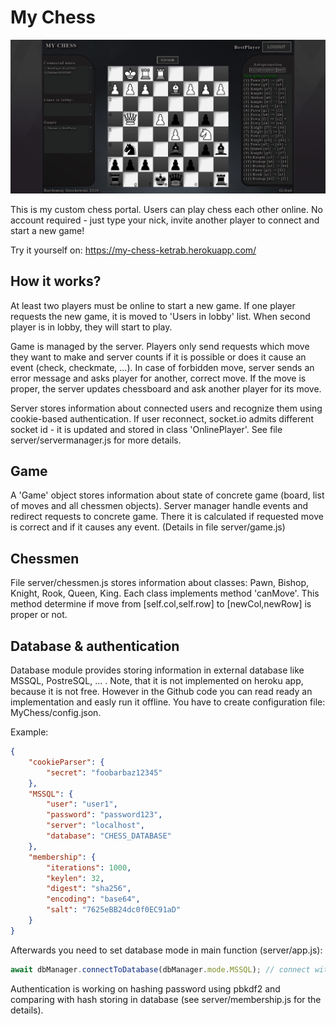 
<p align="center">
  <h1>My Chess</h1>
  <img src="./MyChessScreen.jpg" alt="" width="600"/>
</p>

This is my custom chess portal. Users can play chess each other online. No account required - just type your nick, invite another player to connect and start a new game!

Try it yourself on: https://my-chess-ketrab.herokuapp.com/

## How it works?
At least two players must be online to start a new game. If one player requests the new game, it is moved to 'Users in lobby' list. When second player is in lobby, they will start to play.

Game is managed by the server. Players only send requests which move they want to make and server counts if it is possible or does it cause an event (check, checkmate, ...). In case of forbidden move, server sends an error message and asks player for another, correct move. If the move is proper, the server updates chessboard and ask another player for its move.

Server stores information about connected users and recognize them using cookie-based authentication. If user reconnect, socket.io admits different socket id - it is updated and stored in class 'OnlinePlayer'. See file server/servermanager.js for more details.

## Game
A 'Game' object stores information about state of concrete game (board, list of moves and all chessmen objects). Server manager handle events and redirect requests to concrete game. There it is calculated if requested move is correct and if it causes any event. (Details in file server/game.js)

## Chessmen
File server/chessmen.js stores information about classes: Pawn, Bishop, Knight, Rook, Queen, King. Each class implements method 'canMove'. This method determine if move from [self.col,self.row] to [newCol,newRow] is proper or not.

## Database & authentication
Database module provides storing information in external database like MSSQL, PostreSQL, ... . Note, that it is not implemented on heroku app, because it is not free. However in the Github code you can read ready an implementation and easly run it offline. You have to create configuration file: MyChess/config.json.

Example:
```json
{
    "cookieParser": {
        "secret": "foobarbaz12345"
    },
    "MSSQL": {
        "user": "user1",
        "password": "password123",
        "server": "localhost", 
        "database": "CHESS_DATABASE"
    },
    "membership": {
        "iterations": 1000,
        "keylen": 32,
        "digest": "sha256",
        "encoding": "base64",
        "salt": "7625eBB24dc0f0EC91aD"
    }
}
```

Afterwards you need to set database mode in main function (server/app.js):
```js
await dbManager.connectToDatabase(dbManager.mode.MSSQL); // connect with MSSQL server
```

Authentication is working on hashing password using pbkdf2 and comparing with hash storing in database (see server/membership.js for the details).